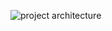 ![project architecture](https://github.com/seadt13/NLayerDemo/assets/82042630/fa5917e2-3687-47c7-899e-165d4c73302b)
